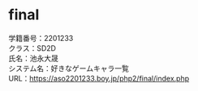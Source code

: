 # final
学籍番号：2201233<br>
クラス：SD2D<br>
氏名：池永大晟<br>
システム名：好きなゲームキャラ一覧<br>
URL：https://aso2201233.boy.jp/php2/final/index.php